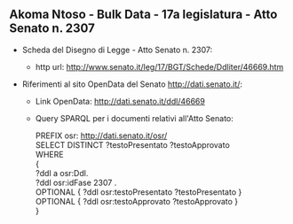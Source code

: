 ## Akoma Ntoso - Bulk Data - 17a legislatura - Atto Senato n. 2307 ##

* Scheda del Disegno di Legge - Atto Senato n. 2307:
	* http url: http://www.senato.it/leg/17/BGT/Schede/Ddliter/46669.htm

* Riferimenti al sito OpenData del Senato http://dati.senato.it/:
	* Link OpenData: http://dati.senato.it/ddl/46669
	* Query SPARQL per i documenti relativi all'Atto Senato:

        PREFIX osr: <http://dati.senato.it/osr/>  
		SELECT DISTINCT ?testoPresentato ?testoApprovato  
		WHERE  
		{  
		    ?ddl a osr:Ddl.  
		    ?ddl osr:idFase 2307 .  
		    OPTIONAL { ?ddl osr:testoPresentato ?testoPresentato }  
		    OPTIONAL { ?ddl osr:testoApprovato ?testoApprovato }  
		}
		